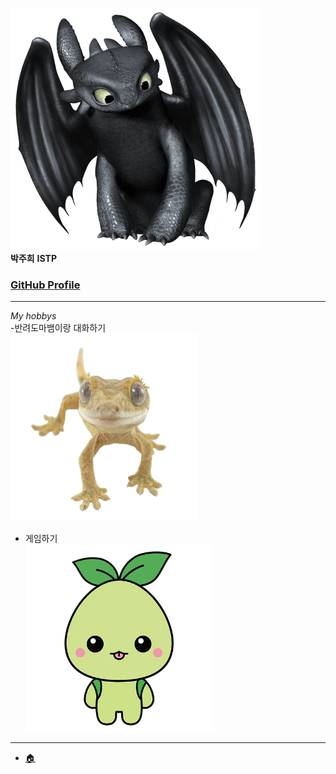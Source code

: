 ![투슬리스](../img/park.png)  
**박주희**
**ISTP**  
### [GitHub Profile](https://github.com/eggzuxi)
***
*My hobbys*  
-반려도마뱀이랑 대화하기  
<img src ="../hobbies/gecko_park.png" width ="300px" height="300px"></img>  
- 게임하기  
<img src ="../hobbies/mococo_park.jpeg" width ="300px" height="300px"></img>  
---
- [🏠](../README.md)